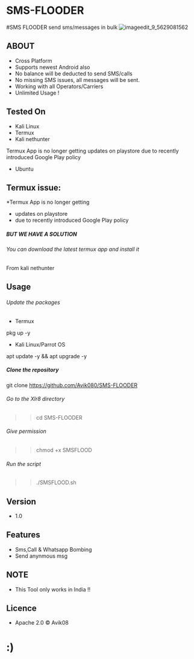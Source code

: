 # SMS-FLOODER
#SMS FLOODER send sms/messages in bulk 
![imageedit_9_5629081562](https://user-images.githubusercontent.com/85094422/136012401-6d088621-fc8c-4247-a7dc-c30b0915a27d.jpg)

## ABOUT

* Cross Platform
* Supports newest Android also
* No balance will be deducted to send SMS/calls
* No missing SMS issues, all messages will be sent.
* Working with all Operators/Carriers
* Unlimited Usage !

## Tested On 

* Kali Linux
* Termux
* Kali nethunter

Termux App is no longer getting
updates on playstore
due to recently introduced Google Play policy 
* Ubuntu

## Termux issue:

*Termux App is no longer getting
* updates on playstore
* due to recently introduced Google Play policy 

##### BUT WE HAVE A SOLUTION

###### You can download the latest termux app and install it
From kali nethunter

## Usage

###### Update the packages

* Termux

pkg up -y


* Kali Linux/Parrot OS

apt update -y && apt upgrade -y


##### Clone the repository


git clone https://github.com/Avik080/SMS-FLOODER


    
###### Go to the Xlr8 directory

>> cd SMS-FLOODER

###### Give permission

>> chmod +x SMSFLOOD

###### Run the script

>> ./SMSFLOOD.sh

## Version
* 1.0

## Features
* Sms,Call & Whatsapp Bombing
* Send anynmous msg

## NOTE

* This Tool only works in India !!

## Licence

* Apache 2.0 © Avik08
# :) 



